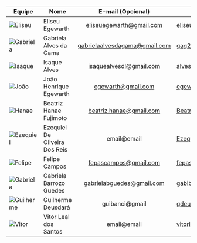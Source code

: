 


| Equipe | Nome                  | E-mail (Opcional)           | Github              |  
|--|-----------------------|:----------:|---------------------|  
|![Eliseu](https://avatars2.githubusercontent.com/u/5272409?v=4&s=100)  |Eliseu Egewarth|eliseuegewarth@gmail.com|[eliseuegewarth](https://github.com/eliseuegewarth)|  
|![Gabriela](https://avatars0.githubusercontent.com/u/15165117?s=100&v=4)  |Gabriela Alves da Gama|gabrielaalvesdagama@gmail.com|[gag2502](https://github.com/gag2502)|  
|![Isaque](https://avatars1.githubusercontent.com/u/17963713?v=4&s=100)  |Isaque Alves |isaquealvesdl@gmail.com|[alvesisaque](https://github.com/alvesisaque)|   
|![João](https://avatars3.githubusercontent.com/u/12779174?v=4&s=100)  |João Henrique Egewarth|egewarth@gmail.com|[egewarth](https://github.com/egewarth)|  
|![Hanae](https://avatars1.githubusercontent.com/u/33128970?v=4&s=100)  |Beatriz Hanae Fujimoto|beatriz.hanae@gmail.com|[BeatrizHanae](https://github.com/BeatrizHanae)|   
|![Ezequiel](https://avatars2.githubusercontent.com/u/37127457?v=4&s=100)  |Ezequiel De Oliveira Dos Reis |email@email|[EzequielDeOliveira](https://github.com/EzequielDeOliveira)|   
|![Felipe](https://avatars3.githubusercontent.com/u/29442029?v=4&s=100)  |Felipe Campos|fepascampos@gmail.com|[fepas](https://github.com/fepas)|   
|![Gabriela](https://avatars2.githubusercontent.com/u/31254028?v=4&s=100)  |Gabriela Barrozo Guedes|gabrielabguedes@gmail.com|[gabibguedes](https://github.com/gabibguedes)|   
|![Guilherme](https://avatars0.githubusercontent.com/u/30842015?v=4&s=100)  |Guilherme Deusdará|guibanci@gmail|[gdeusdara](https://github.com/gdeusdara)|   
|![Vitor](https://avatars0.githubusercontent.com/u/36925258?v=4&s=100)  |Vitor Leal dos Santos|email@email|[vitorl-s](https://github.com/vitorl-s)|  
